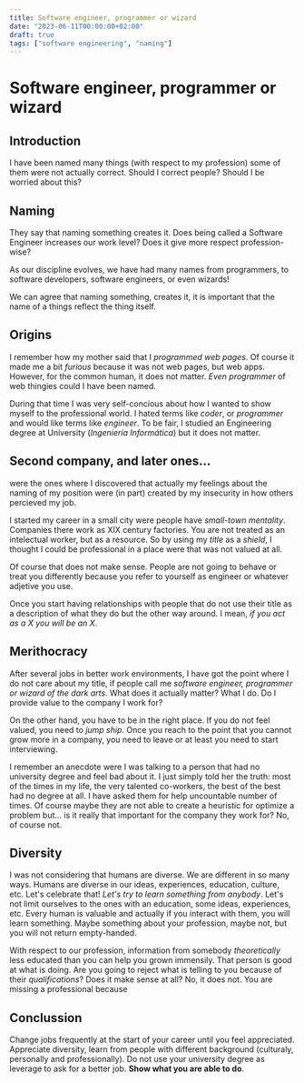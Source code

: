 ```yaml
---
title: Software engineer, programmer or wizard
date: "2023-06-11T00:00:00+02:00"
draft: true
tags: ["software engineering", "naming"]
---
```


# Software engineer, programmer or wizard

## Introduction
I have been named many things (with respect to my
profession) some of them were not actually correct.
Should I correct people? Should I be worried about
this?

## Naming
They say that naming something creates it.
Does being called a Software Engineer increases
our work level? Does it give more respect profession-wise?

As our discipline evolves, we have had many names
from programmers, to software developers, software
engineers, or even wizards!

We can agree that naming something, creates it,
it is important that the name of a things reflect
the thing itself.

## Origins
I remember how my mother said that I *programmed web pages*.
Of course it made me a bit *furious* because it was not web pages,
but web apps. However, for the common human, it does not matter.
*Even programmer* of web thingies could I have been named.

During that time I was very self-concious about how I wanted to
show myself to the professional world. I hated terms like *coder*,
or *programmer* and would like terms like *engineer*. To be fair,
I studied an Engineering degree at University (*Ingeniería Informática*)
but it does not matter.

## Second company, and later ones...
were the ones where I discovered that actually my feelings about the
naming of my position were (in part) created by my insecurity in how
others percieved my job.

I started my career in a small city were people have *small-town mentality*.
Companies there work as XIX century factories. You are not treated as
an intelectual worker, but as a resource. So by using my *title* as a
*shield*, I thought I could be professional in a place were that was not
valued at all.

Of course that does not make sense. People are not going to behave or treat you differently because you refer to yourself as engineer or whatever adjetive you
use.

Once you start having relationships with people that do not use their
title as a description of what they do but the other way around. I mean,
*if you act as a X you will be an X*.

## Merithocracy
After several jobs in better work environments, I have got the point where I
do not care about my title, if people call me *software engineer, programmer
or wizard of the dark arts*. What does it actually matter? What I do.
Do I provide value to the company I work for?

On the other hand, you have to be in the right place. If you do not feel valued,
you need to *jump ship*. Once you reach to the point that you cannot grow more
in a company, you need to leave or at least you need to start interviewing.

I remember an anecdote were I was talking to a person that had no university degree
and feel bad about it. I just simply told her the truth: most of the times in my
life, the very talented co-workers, the best of the best had no degree at all. I
have asked them for help uncountable number of times. Of course maybe they are not
able to create a heuristic for optimize a problem but... is it really that important
for the company they work for? No, of course not.

## Diversity
I was not considering that humans are diverse. We are different in so many
ways. Humans are diverse in our ideas, experiences, education, culture, etc. Let's
celebrate that! *Let's try to learn something from anybody*. Let's not limit
ourselves to the ones with an education, some ideas, experiences, etc. Every human
is valuable and actually if you interact with them, you will learn something.
Maybe something about your profession, maybe not, but you will not return empty-handed.

With respect to our profession, information from somebody *theoretically* less
educated than you can help you grown immensily. That person is good at what is doing.
Are you going to reject what is telling to you because of their *qualifications*?
Does it make sense at all? No, it does not. You are missing a professional because

## Conclussion
Change jobs frequently at the start of your career until you feel appreciated.
Appreciate diversity, learn from people with different background (culturaly,
personally and professionally).
Do not use your university degree as leverage to ask for a better job. **Show what
you are able to do**.
